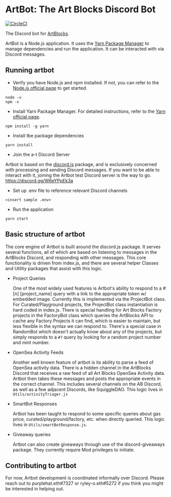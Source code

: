 # ArtBot: The Art Blocks Discord Bot

[![CircleCI](https://circleci.com/gh/ArtBlocks/artbot/tree/main.svg?style=svg)](https://circleci.com/gh/ArtBlocks/artbot/tree/main)

The Discord bot for [ArtBlocks](http://artblocks.io/).

ArtBot is a Node.js application.  It uses the [Yarn Package Manager](https://yarnpkg.com/) to manage dependencies and run the application.  It can be interacted with via Discord messages.

## Running artbot

* Verify you have Node.js and npm installed.  If not, you can refer to the [Node.js official page](https://nodejs.org/) to get started.

```
node -v
npm -v
```

* Install Yarn Package Manager.  For detailed instructions, refer to the [Yarn official page](https://yarnpkg.com/getting-started/install).

```
npm install -g yarn
```

* Install tbe package dependencies
```
yarn install
```

* Join the a-t Discord Server

Artbot is based on the [discord.js](https://discord.js.org/) package, and is exclusively concerned with processing and sending Discord messages.  If you want to be able to interact with it, joining the Artbot test Discord server is the way to go.  https://discord.gg/W6eYPpEk3a
  
* Set up .env file to reference relevant Discord channels
  
```
<insert sample .env>
```

* Run the application
```
yarn start
```
  
## Basic structure of artbot
  
The core engine of Artbot is built around the discord.js package.  It serves several functions, all of which are based on listening to messages in the ArtBlocks Discord, and responding with other messages.  This core functionality is driven from index.js, and there are several helper Classes and Utility packages that assist with this logic.
  
* Project Queries
  
  One of the most widely used features is Artbot's ability to respond to a #[n] [project_name] query with a link to the appropriate token w/ embedded image.  Currently this is implemented via the ProjectBot class.  For Curated/Playground projects, the ProjectBot class instantiation is hard coded in index.js.  There is special handling for Art Blocks Factory projects in the FactoryBot class which queries the ArtBlocks API to cache any Factory Projects it can find, which is easier to maintain, but less flexible in the syntax we can respond to.  There's a special case in RandomBot which doesn't actually know about any of the projects, but simply responds to a `#?` query by looking for a random project number and mint number.
  
* OpenSea Activity Feeds
  
  Another well known feature of artbot is its ability to parse a feed of OpenSea activity data.  There is a hidden channel in the ArtBlocks Discord that receives a raw feed of all Art Blocks OpenSea Activity data.  Artbot then takes these messages and posts the appropriate events in the correct channel.  This includes several channels on the AB Discord, as well as a few adjacent Discords, like SquiggleDAO.  This logic lives in `Utils/activityTriager.js` 
  
* SmartBot Responses
  
  Artbot has been taught to respond to some specific queries about gas price, curated/playground/factory, etc.  when directly queried.  This logic lives in `Utils/smartBotResponse.js`.
  
* Giveaway queries
  
  Artbot can also create giveaways through use of the discord-giveaways package. They currently require Mod privileges to initiate.
  
## Contributing to artbot
  
  For now, Artbot development is coordinated informally over Discord.  Please reach out to purplehat.eth#7327 or ryley-o.eth#5272 if you think you might be interested in helping out.
 

  
